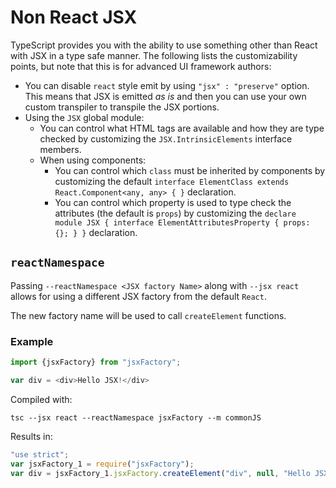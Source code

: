 # Non React JSX

TypeScript provides you with the ability to use something other than React with JSX in a type safe manner. The following lists the customizability points, but note that this is for advanced UI framework authors:

* You can disable `react` style emit by using `"jsx" : "preserve"` option. This means that JSX is emitted *as is* and then you can use your own custom transpiler to transpile the JSX portions.
* Using the `JSX` global module:
    * You can control what HTML tags are available and how they are type checked by customizing the `JSX.IntrinsicElements` interface members.
    * When using components:
        * You can control which `class` must be inherited by components by customizing the default `interface ElementClass extends React.Component<any, any> { }` declaration.
        * You can control which property is used to type check the attributes (the default is `props`) by customizing the `declare module JSX { interface ElementAttributesProperty { props: {}; } }` declaration.

## `reactNamespace`

Passing `--reactNamespace <JSX factory Name>` along with `--jsx react` allows for using a different JSX factory from the default `React`.

The new factory name will be used to call `createElement` functions.

### Example

```ts
import {jsxFactory} from "jsxFactory";

var div = <div>Hello JSX!</div>
```

Compiled with:

```shell
tsc --jsx react --reactNamespace jsxFactory --m commonJS
```

Results in:

```js
"use strict";
var jsxFactory_1 = require("jsxFactory");
var div = jsxFactory_1.jsxFactory.createElement("div", null, "Hello JSX!");
```
